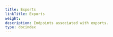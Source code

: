 ```yaml
---
title: Exports
linkTitle: Exports
weight: 
description: Endpoints associated with exports.
type: docindex
---
```

